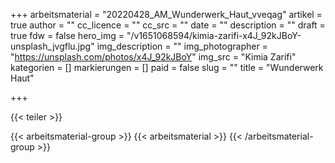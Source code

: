 +++
arbeitsmaterial = "20220428_AM_Wunderwerk_Haut_vveqag"
artikel = true
author = ""
cc_licence = ""
cc_src = ""
date = ""
description = ""
draft = true
fdw = false
hero_img = "/v1651068594/kimia-zarifi-x4J_92kJBoY-unsplash_jvgflu.jpg"
img_description = ""
img_photographer = "https://unsplash.com/photos/x4J_92kJBoY"
img_src = "Kimia Zarifi"
kategorien = []
markierungen = []
paid = false
slug = ""
title = "Wunderwerk Haut"

+++

{{< teiler >}}

{{< arbeitsmaterial-group >}}
{{< arbeitsmaterial >}}
{{< /arbeitsmaterial-group >}}